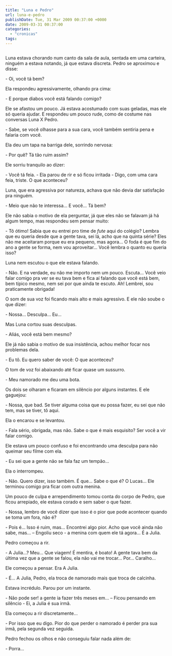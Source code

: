 ```yaml
---
title: "Luna e Pedro"
url: luna-e-pedro
publishDate: Tue, 31 Mar 2009 00:37:00 +0000
date: 2009-03-31 00:37:00
categories: 
  - "cronicas"
tags: 
---
```

<a href="http://4.bp.blogspot.com/_BzqI_RDZ6O4/SsYkMSJOCyI/AAAAAAAAA-4/PXjOXprEiy0/s1600-h/200478528-001.jpg"><img src="http://4.bp.blogspot.com/_BzqI_RDZ6O4/SsYkMSJOCyI/AAAAAAAAA-4/PXjOXprEiy0/s200/200478528-001.jpg" border="0" alt=""></a><p><span><span><span>Luna estava chorando num canto da sala de aula, sentada em uma carteira, ninguém a estava notando, já que estava discreta. Pedro se aproximou e disse:</span></span></span></p>  <p><span><span><span><span>-</span></span><span><span><span>                   </span></span></span></span></span><span><span><span>Oi, você tá bem?</span></span><span><span><p></p></span></span></span></p>  <p><span><span><span><span>        </span></span></span><span><span>Ela respondeu agressivamente, olhando pra cima:</span></span><span><span><p></p></span></span></span></p>  <p><span><span><span><span>-</span></span><span><span><span>                   </span></span></span></span></span><span><span><span>E porque diabos você está falando comigo?</span></span><span><span><p></p></span></span></span></p>  <p><span><span><span><span>        </span></span></span><span><span>Ele se afastou um pouco. Já estava acostumado com suas geladas, mas ele só queria ajudar. E respondeu um pouco rude, como de costume nas conversas Luna X Pedro.</span></span><span><span><p></p></span></span></span></p>  <p><span><span><span><span>-</span></span><span><span><span>                   </span></span></span></span></span><span><span><span>Sabe, se você olhasse para a sua cara, você também sentiria pena e falaria com você.</span></span><span><span><p></p></span></span></span></p>  <p><span><span><span><span>        </span></span></span><span><span>Ela deu um tapa na barriga dele, sorrindo nervosa:</span></span><span><span><p></p></span></span></span></p>  <p><span><span><span><span>-</span></span><span><span><span>                   </span></span></span></span></span><span><span><span>Por quê? Tá tão ruim assim?</span></span><span><span><p></p></span></span></span></p>  <p><span><span><span><span>        </span></span></span><span><span>Ele sorriu tranquilo ao dizer:</span></span><span><span><p></p></span></span></span></p>  <p><span><span><span><span>-</span></span><span><span><span>                   </span></span></span></span></span><span><span><span>Você tá feia. - Ela parou de rir e só ficou irritada - Digo, com uma cara feia, triste. O que aconteceu?</span></span><span><span><p></p></span></span></span></p>  <p><span><span><span><span>        </span></span></span><span><span>Luna, que era agressiva por natureza, achava que não devia dar satisfação pra ninguém.</span></span><span><span><p></p></span></span></span></p>  <p><span><span><span><span>-</span></span><span><span><span>                   </span></span></span></span></span><span><span><span>Meio que não te interessa... E você... Tá bem?</span></span><span><span><p></p></span></span></span></p>  <p><span><span><span><span>        </span></span></span><span><span>Ele não sabia o motivo de ela perguntar, já que eles não se falavam já há algum tempo, mas respondeu sem pensar muito:</span></span><span><span><p></p></span></span></span></p>  <p><span><span><span><span>-</span></span><span><span><span>                   </span></span></span></span></span><span><span><span><span> </span></span></span><span><span>Tô ótimo! Sabia que eu entrei pro time de </span></span><i><span><span>fute</span></span></i><span><span> aqui do colégio? Lembra que eu queria desde que a gente tava, sei lá, acho que na quinta série? Eles não me aceitaram porque eu era pequeno, mas agora... O foda é que fim do ano a gente se forma, nem vou aproveitar... Você lembra o quanto eu queria isso?</span></span><span><span><p></p></span></span></span></p>  <p><span><span><span><span>        </span></span></span><span><span>Luna nem escutou o que ele estava falando.</span></span><span><span><p></p></span></span></span></p>  <p><span><span><span><span>-</span></span><span><span><span>                   </span></span></span></span></span><span><span><span>Não. E na verdade, eu não me importo nem um pouco. Escuta... Você veio falar comigo pra ver se eu tava bem e fica aí falando que você está bem, bem típico mesmo, nem sei por que ainda te escuto. Ah! Lembrei, sou praticamente obrigada! </span></span><span><span><p></p></span></span></span></p>  <p><span><span><span><span>        </span></span></span><span><span>O som de sua voz foi ficando mais alto e mais agressivo. E ele não soube o que dizer:</span></span><span><span><p></p></span></span></span></p>  <p><span><span><span><span>-</span></span><span><span><span>                   </span></span></span></span></span><span><span><span>Nossa... Desculpa... Eu...</span></span><span><span><p></p></span></span></span></p>  <p><span><span><span><span>        </span></span></span><span><span>Mas Luna cortou suas desculpas.</span></span><span><span><p></p></span></span></span></p>  <p><span><span><span><span>-</span></span><span><span><span>                   </span></span></span></span></span><span><span><span><span> </span></span></span><span><span>Aliás, você está bem mesmo?</span></span><span><span><p></p></span></span></span></p>  <p><span><span><span><span>        </span></span></span><span><span>Ele já não sabia o motivo de sua insistência, achou melhor focar nos problemas dela.</span></span><span><span><p></p></span></span></span></p>  <p><span><span><span><span>-</span></span><span><span><span>                   </span></span></span></span></span><span><span><span>Eu tô. Eu quero saber de você: O que aconteceu?</span></span><span><span><p></p></span></span></span></p>  <p><span><span><span><span>        </span></span></span><span><span>O tom de voz foi abaixando até ficar quase um sussurro.</span></span><span><span><p></p></span></span></span></p>  <p><span><span><span><span>-</span></span><span><span><span>                   </span></span></span></span></span><span><span><span>Meu namorado me deu uma bota.</span></span><span><span><p></p></span></span></span></p>  <p><span><span><span><span>        </span></span></span><span><span>Os dois se olharam e ficaram em silêncio por alguns instantes. E ele gaguejou:</span></span><span><span><p></p></span></span></span></p>  <p><span><span><span><span>-</span></span><span><span><span>                   </span></span></span></span></span><span><span><span>Nossa, que bad. Se tiver alguma coisa que eu possa fazer, eu sei que não tem, mas se tiver, tô aqui. </span></span><span><span><p></p></span></span></span></p>  <p><span><span><span><span>        </span></span></span><span><span>Ela o encarou e se levantou.</span></span><span><span><p></p></span></span></span></p>  <p><span><span><span><span>-</span></span><span><span><span>                   </span></span></span></span></span><span><span><span>Fala sério, obrigada, mas não. Sabe o que é mais esquisito? Ser você a vir falar comigo.</span></span><span><span><p></p></span></span></span></p>  <p><span><span><span><span>        </span></span></span><span><span>Ele estava um pouco confuso e foi encontrando uma desculpa para não queimar seu filme com ela.</span></span><span><span><p></p></span></span></span></p>  <p><span><span><span><span>-</span></span><span><span><span>                   </span></span></span></span></span><span><span><span><span> </span></span></span><span><span>Eu sei que a gente não se fala faz um tempão...</span></span><span><span><p></p></span></span></span></p>  <p><span><span><span><span>        </span></span></span><span><span>Ela o interrompeu.</span></span><span><span><p></p></span></span></span></p>  <p><span><span><span><span>-</span></span><span><span><span>                   </span></span></span></span></span><span><span><span>Não. Quero dizer, isso também. É que... Sabe o que é? O Lucas... Ele terminou comigo pra ficar com outra menina.</span></span><span><span><p></p></span></span></span></p>  <p><span><span><span><span>        </span></span></span><span><span>Um pouco de culpa e arrependimento tomou conta do corpo de Pedro, que ficou arrepiado, ele estava corado e sem saber o que fazer.</span></span><span><span><p></p></span></span></span></p>  <p><span><span><span><span>-</span></span><span><span><span>                   </span></span></span></span></span><span><span><span>Nossa, lembro de você dizer que isso é o pior que pode acontecer quando se toma um fora, não é?</span></span><span><span><p></p></span></span></span></p>  <p><span><span><span><span>-</span></span><span><span><span>                   </span></span></span></span></span><span><span><span>Pois é... Isso é ruim, mas... Encontrei algo pior. Acho que você ainda não sabe, mas... – Engoliu seco - a menina com quem ele tá agora... É a Julia.</span></span><span><span><p></p></span></span></span></p>  <p><span><span><span><span>        </span></span></span><span><span>Pedro começou a rir.</span></span><span><span><p></p></span></span></span></p>  <p><span><span><span><span>-</span></span><span><span><span>                   </span></span></span></span></span><span><span><span>A Julia...? Meu... Que viagem! É mentira, é boato! A gente tava bem da última vez que a gente se falou, ela não vai me trocar... Por... Caralho...</span></span><span><span><p></p></span></span></span></p>  <p><span><span><span><span>        </span></span></span><span><span>Ele começou a pensar. Era A Julia.</span></span><span><span><p></p></span></span></span></p>  <p><span><span><span><span>-</span></span><span><span><span>                   </span></span></span></span></span><span><span><span>É... A Julia, Pedro, ela troca de namorado mais que troca de calcinha.</span></span><span><span><p></p></span></span></span></p>  <p><span><span><span><span>        </span></span></span><span><span>Estava incrédulo. Parou por um instante.</span></span><span><span><p></p></span></span></span></p>  <p><span><span><span><span>-</span></span><span><span><span>                   </span></span></span></span></span><span><span><span>Não pode ser! </span></span><span><span><span> </span></span></span><span><span>a gente ia fazer três meses em... – Ficou pensando em silêncio - Ei, a Julia é sua irmã.</span></span><span><span><p></p></span></span></span></p>  <p><span><span><span><span>        </span></span></span><span><span>Ela começou a rir discretamente...</span></span><span><span><p></p></span></span></span></p>  <p><span><span><span><span>-</span></span><span><span><span>                   </span></span></span></span></span><span><span><span>Por isso que eu digo. Pior do que perder o namorado é perder pra sua irmã, pela segunda vez seguida.</span></span><span><span><p></p></span></span></span></p>  <p><span><span><span><span>        </span></span></span><span><span>Pedro fechou os olhos e não conseguiu falar nada além de: </span></span><span><span><p></p></span></span></span></p>  <p><span><span><span><span>-</span></span><span><span><span>                   </span></span></span></span></span><span><span><span>Porra...</span></span><p></p></span></p>
